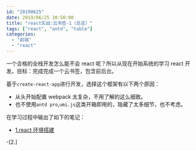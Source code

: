 ```yaml
---
id: "20190625"
date: 2019/06/25 10:58:00
title: "react实战:云书签-1（总览）"
tags: ["react", "antd", "table"]
categories:
  - "前端"
  - "react"
---
```


一个合格的全栈开发怎么能不会 react 呢？所以从现在开始系统的学习 react 开发。目标：完成完成一个云书签，包含前后台。

基于`create-react-app`进行开发，选择这个框架有以下两个原因：

- 从头开始配置 webpack 太复杂，不用了解的这么细致。
- 也不使用`antd pro`,`umi.js`这类开箱即用的，隐藏了太多细节，也不考虑。

<!-- more -->

在学习过程中输出了如下的笔记：

- [1.react 环境搭建](https://www.tapme.top/blog/detail/20190626)

-[2.]
